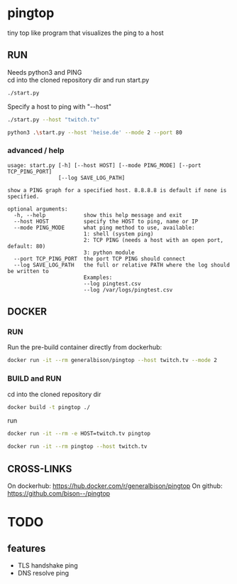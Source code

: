 # pingtop
tiny top like program that visualizes the ping to a host

## RUN

Needs python3 and PING  
cd into the cloned repository dir and run start.py
```bash
./start.py
```

Specify a host to ping with "--host"
```bash
./start.py --host "twitch.tv"
```

```bash
python3 .\start.py --host 'heise.de' --mode 2 --port 80
```

### advanced / help

```
usage: start.py [-h] [--host HOST] [--mode PING_MODE] [--port TCP_PING_PORT]
                [--log SAVE_LOG_PATH]

show a PING graph for a specified host. 8.8.8.8 is default if none is specified.

optional arguments:
  -h, --help            show this help message and exit
  --host HOST           specify the HOST to ping, name or IP
  --mode PING_MODE      what ping method to use, available:
                        1: shell (system ping)
                        2: TCP PING (needs a host with an open port, default: 80)
                        3: python module
  --port TCP_PING_PORT  the port TCP PING should connect
  --log SAVE_LOG_PATH   the full or relative PATH where the log should be written to
                        Examples:
                        --log pingtest.csv
                        --log /var/logs/pingtest.csv
```

## DOCKER 

### RUN

Run the pre-build container directly from dockerhub:
```bash
docker run -it --rm generalbison/pingtop --host twitch.tv --mode 2
```

### BUILD and RUN

cd into the cloned repository dir
```bash
docker build -t pingtop ./
```

run
```bash
docker run -it --rm -e HOST=twitch.tv pingtop
```

```bash
docker run -it --rm pingtop --host twitch.tv
```

## CROSS-LINKS

On dockerhub: https://hub.docker.com/r/generalbison/pingtop
On github: https://github.com/bison--/pingtop

# TODO

## features

* TLS handshake ping
* DNS resolve ping